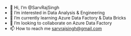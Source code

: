 - 👋 Hi, I’m @SarvRajSingh
- 👀 I’m interested in Data Analysis & Engineering
- 🌱 I’m currently learning Azure Data Factory & Data Bricks
- 💞️ I’m looking to collaborate on Azure Data Factory
- 📫 How to reach me sarvrajsingh@gmail.com

<!---
SarvRajSingh/SarvRajSingh is a ✨ special ✨ repository because its `README.md` (this file) appears on your GitHub profile.
You can click the Preview link to take a look at your changes.
--->
